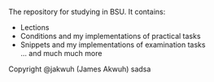 The repository for studying in BSU. It contains:
* Lections
* Conditions and my implementations of practical tasks
* Snippets and my implementations of examination tasks  
... and much much more

Copyright @jakwuh (James Akwuh)
sadsa